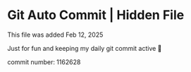 # Git Auto Commit | Hidden File

This file was added Feb 12, 2025

Just for fun and keeping my daily git commit active 🤪

commit number: 1162628
